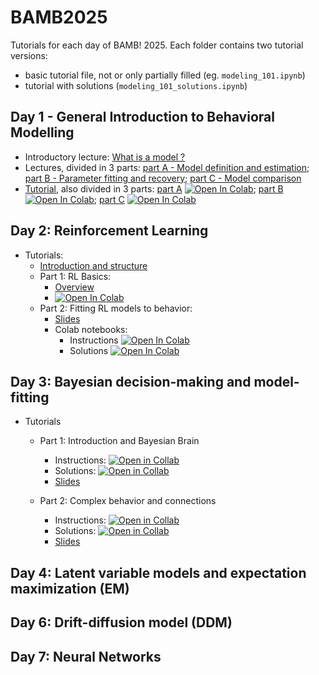 # BAMB2025

Tutorials for each day of BAMB! 2025. Each folder contains two tutorial versions:
- basic tutorial file, not or only partially filled (eg. `modeling_101.ipynb`)
- tutorial with solutions (`modeling_101_solutions.ipynb`)

## Day 1 - General Introduction to Behavioral Modelling
- Introductory lecture: [What is a model ?](slides_lectures/BAMB_whatisamodel_2025.pdf)
- Lectures, divided in 3 parts: [part A - Model definition and estimation](slides_lectures/BAMB!%202025%20Lecture%201A%20-%20Model%20definition%20and%20estimation.pdf); [part B - Parameter fitting and recovery](slides_lectures/BAMB!%202025%20Lecture%201B%20-%20Parameter%20fitting%20and%20recovery.pdf); [part C - Model comparison](slides_lectures/BAMB2025_1C_Rouault_modelComparison.pdf)
- [Tutorial](Day_1_modeling_101), also divided in 3 parts: [part A](Day_1_modeling_101/tutorial_1A.ipynb) [![Open In Colab](https://colab.research.google.com/assets/colab-badge.svg)](https://colab.research.google.com/github/bambschool/BAMB2025/blob/main/Day_1_modeling_101/tutorial_1A.ipynb); [part B](Day_1_modeling_101/tutorial_1B.ipynb) [![Open In Colab](https://colab.research.google.com/assets/colab-badge.svg)](https://colab.research.google.com/github/bambschool/BAMB2025/blob/main/Day_1_modeling_101/tutorial_1B.ipynb); [part C](Day_1_modeling_101/tutorial_1C.ipynb) [![Open In Colab](https://colab.research.google.com/assets/colab-badge.svg)](https://colab.research.google.com/github/bambschool/BAMB2025/blob/main/Day_1_modeling_101/tutorial_1C.ipynb)

## Day 2: Reinforcement Learning

- Tutorials:
  - [Introduction and structure](./Day_2_reinforcement_learning/README.md)
  - Part 1: RL Basics:
    - [Overview](./Day_2_reinforcement_learning/part1_rl_basics/README.md)
    - [![Open In Colab](https://colab.research.google.com/assets/colab-badge.svg)](https://colab.research.google.com/github/bambschool/BAMB2025/blob/main/Day_2_reinforcement_learning/part1_rl_basics/tutorial_2a.ipynb)
  - Part 2: Fitting RL models to behavior:
    - [Slides](./slides_lectures/BAMB2025_2B_fitting_RL_models.pdf)
    - Colab notebooks:
      - Instructions [![Open In Colab](https://colab.research.google.com/assets/colab-badge.svg)](https://colab.research.google.com/github/bambschool/BAMB2025/blob/main/Day_2_reinforcement_learning/part2_fitting_rl_models/tutorial_2B_RL_instructions.ipynb)
      - Solutions [![Open In Colab](https://colab.research.google.com/assets/colab-badge.svg)](https://colab.research.google.com/github/bambschool/BAMB2025/blob/main/Day_2_reinforcement_learning/part2_fitting_rl_models/tutorial_2B_RL_solutions.ipynb)


## Day 3: Bayesian decision-making and model-fitting

- Tutorials
  - Part 1: Introduction and Bayesian Brain
    - Instructions: [![Open in Collab](https://colab.research.google.com/assets/colab-badge.svg)](https://colab.research.google.com/github/bambschool/BAMB2025/blob/main/Day%203%3A%20Bayes%20Tutorials/Bayes_Tutorial_Part1_Instructions.ipynb)
    - Solutions: [![Open in Collab](https://colab.research.google.com/assets/colab-badge.svg)](https://colab.research.google.com/github/bambschool/BAMB2025/blob/main/Day%203%3A%20Bayes%20Tutorials/Bayes_Tutorial_Part1_Solutions.ipynb)
    - [Slides](https://github.com/bambschool/BAMB2025/blob/main/Day%203%3A%20Bayes%20Tutorials/BAMB_bayes_tutorial_part1.pdf)

  - Part 2: Complex behavior and connections
    - Instructions: [![Open in Collab](https://colab.research.google.com/assets/colab-badge.svg)](https://colab.research.google.com/github/bambschool/BAMB2025/blob/main/Day%203%3A%20Bayes%20Tutorials/Bayes_Tutorial_Part2_Instructions.ipynb#scrollTo=yugIvo_6cYpg)
    - Solutions: [![Open in Collab](https://colab.research.google.com/assets/colab-badge.svg)](https://colab.research.google.com/github/bambschool/BAMB2024/blob/main/Day%203%3A%20Bayes%20Tutorials/Bayes_Tutorial_Part2_Solutions.ipynb)
    - [Slides](https://github.com/bambschool/BAMB2025/blob/main/Day%203%3A%20Bayes%20Tutorials/BAMB_bayes_tutorial_part2.pdf)

## Day 4: Latent variable models and expectation maximization (EM)

## Day 6: Drift-diffusion model (DDM)

## Day 7: Neural Networks
